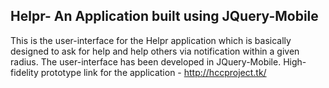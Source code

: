 ## Helpr- An Application built using JQuery-Mobile

This is the user-interface for the Helpr application which is basically designed to ask for help and help others via notification within a given radius.
The user-interface has been developed in JQuery-Mobile.
High-fidelity prototype link for the application - http://hccproject.tk/
